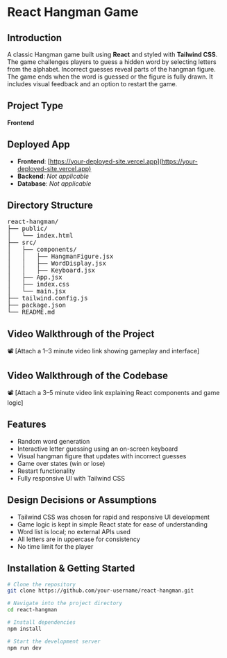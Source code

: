 # React Hangman Game

## Introduction
A classic Hangman game built using **React** and styled with **Tailwind CSS**. The game challenges players to guess a hidden word by selecting letters from the alphabet. Incorrect guesses reveal parts of the hangman figure. The game ends when the word is guessed or the figure is fully drawn. It includes visual feedback and an option to restart the game.

## Project Type
**Frontend**

## Deployed App
- **Frontend**: [https://your-deployed-site.vercel.app](https://your-deployed-site.vercel.app)
- **Backend**: _Not applicable_
- **Database**: _Not applicable_

## Directory Structure

<pre>
react-hangman/
├── public/
│   └── index.html
├── src/
│   ├── components/
│   │   ├── HangmanFigure.jsx
│   │   ├── WordDisplay.jsx
│   │   ├── Keyboard.jsx
│   ├── App.jsx
│   ├── index.css
│   └── main.jsx
├── tailwind.config.js
├── package.json
└── README.md
</pre>

## Video Walkthrough of the Project
📽️ [Attach a 1–3 minute video link showing gameplay and interface]

## Video Walkthrough of the Codebase
📽️ [Attach a 3–5 minute video link explaining React components and game logic]

## Features

- Random word generation
- Interactive letter guessing using an on-screen keyboard
- Visual hangman figure that updates with incorrect guesses
- Game over states (win or lose)
- Restart functionality
- Fully responsive UI with Tailwind CSS

## Design Decisions or Assumptions

- Tailwind CSS was chosen for rapid and responsive UI development
- Game logic is kept in simple React state for ease of understanding
- Word list is local; no external APIs used
- All letters are in uppercase for consistency
- No time limit for the player

## Installation & Getting Started

```bash
# Clone the repository
git clone https://github.com/your-username/react-hangman.git

# Navigate into the project directory
cd react-hangman

# Install dependencies
npm install

# Start the development server
npm run dev
